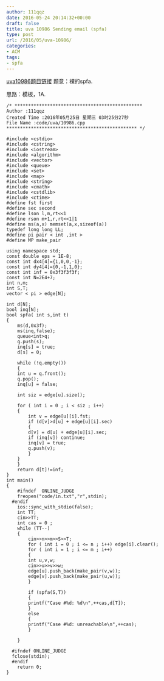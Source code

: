 ```yaml
---
author: 111qqz
date: 2016-05-24 20:14:32+00:00
draft: false
title: uva 10986 Sending email (spfa)
type: post
url: /2016/05/uva-10986/
categories:
- ACM
tags:
- spfa
---
```


[uva10986题目链接](https://uva.onlinejudge.org/index.php?option=com_onlinejudge&Itemid=8&page=show_problem&problem=1927)
题意：裸的spfa.

思路：模板，1A.


 

    
    /* ***********************************************
    Author :111qqz
    Created Time :2016年05月25日 星期三 03时25分27秒
    File Name :code/uva/10986.cpp
    ************************************************ */
    
    #include <cstdio>
    #include <cstring>
    #include <iostream>
    #include <algorithm>
    #include <vector>
    #include <queue>
    #include <set>
    #include <map>
    #include <string>
    #include <cmath>
    #include <cstdlib>
    #include <ctime>
    #define fst first
    #define sec second
    #define lson l,m,rt<<1
    #define rson m+1,r,rt<<1|1
    #define ms(a,x) memset(a,x,sizeof(a))
    typedef long long LL;
    #define pi pair < int ,int >
    #define MP make_pair
    
    using namespace std;
    const double eps = 1E-8;
    const int dx4[4]={1,0,0,-1};
    const int dy4[4]={0,-1,1,0};
    const int inf = 0x3f3f3f3f;
    const int N=2E4+7;
    int n,m;
    int S,T;
    vector < pi > edge[N];
    
    int d[N];
    bool inq[N];
    bool spfa( int s,int t)
    {
        ms(d,0x3f);
        ms(inq,false);
        queue<int>q;
        q.push(s);
        inq[s] = true;
        d[s] = 0;
    
        while (!q.empty())
        {
    	int u = q.front();
    	q.pop();
    	inq[u] = false;
    
    	int siz = edge[u].size();
    
    	for ( int i = 0 ; i < siz ; i++)
    	{
    	    int v = edge[u][i].fst;
    	    if (d[v]>d[u] + edge[u][i].sec)
    	    {
    		d[v] = d[u] + edge[u][i].sec;
    		if (inq[v]) continue;
    		inq[v] = true;
    		q.push(v);
    	    }
    	}
        }
        return d[t]!=inf;
    }
    int main()
    {
    	#ifndef  ONLINE_JUDGE 
    	freopen("code/in.txt","r",stdin);
      #endif
    	ios::sync_with_stdio(false);
    	int TT;
    	cin>>TT;
    	int cas = 0 ;
    	while (TT--)
    	{
    	    cin>>n>>m>>S>>T;
    	    for ( int i = 0 ; i <= n ; i++) edge[i].clear();
    	    for ( int i = 1 ; i <= m ; i++)
    	    {
    		int u,v,w;
    		cin>>u>>v>>w;
    		edge[u].push_back(make_pair(v,w));
    		edge[v].push_back(make_pair(u,w));
    	    }
    	
    	    if (spfa(S,T))
    	    {
    		printf("Case #%d: %d\n",++cas,d[T]);
    	    }
    	    else
    	    {
    		printf("Case #%d: unreachable\n",++cas);
    	    }
    
    	}
    
      #ifndef ONLINE_JUDGE  
      fclose(stdin);
      #endif
        return 0;
    }
    



